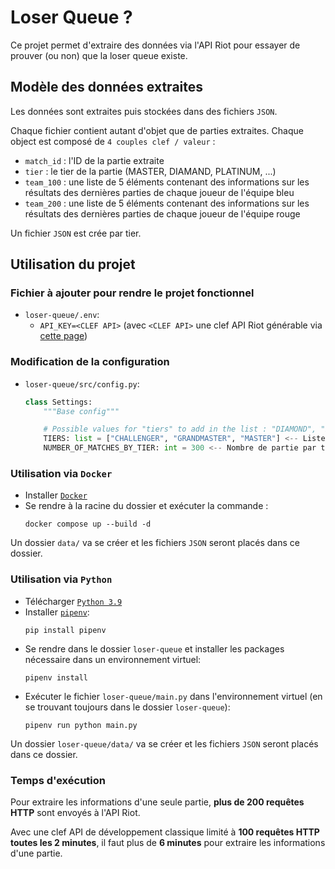 # Loser Queue ?

Ce projet permet d'extraire des données via l'API Riot pour essayer de prouver (ou non) que la loser queue existe.

## Modèle des données extraites
Les données sont extraites puis stockées dans des fichiers `JSON`.

Chaque fichier contient autant d'objet que de parties extraites. Chaque object est composé de `4 couples clef / valeur` :
- `match_id` : l'ID de la partie extraite
- `tier` : le tier de la partie (MASTER, DIAMAND, PLATINUM, ...)
- `team_100` : une liste de 5 éléments contenant des informations sur les résultats des dernières parties de chaque joueur de l'équipe bleu
- `team_200` : une liste de 5 éléments contenant des informations sur les résultats des dernières parties de chaque joueur de l'équipe rouge

Un fichier `JSON` est crée par tier.

## Utilisation du projet

### Fichier à ajouter pour rendre le projet fonctionnel

- `loser-queue/.env`:
    - `API_KEY=<CLEF API>` (avec `<CLEF API>` une clef API Riot générable via [cette page](https://developer.riotgames.com/))

### Modification de la configuration

- `loser-queue/src/config.py`:
    ````python
    class Settings:
        """Base config"""

        # Possible values for "tiers" to add in the list : "DIAMOND", "PLATINUM", "GOLD", "SILVER", "BRONZE", "IRON"
        TIERS: list = ["CHALLENGER", "GRANDMASTER", "MASTER"] <-- Liste des tiers dont les parties vont extraites
        NUMBER_OF_MATCHES_BY_TIER: int = 300 <-- Nombre de partie par tier extraites
    ````

### Utilisation via `Docker`
- Installer [`Docker`](https://docs.docker.com/engine/install/)
- Se rendre à la racine du dossier et exécuter la commande :
    ````
    docker compose up --build -d
    ````
Un dossier `data/` va se créer et les fichiers `JSON` seront placés dans ce dossier.

### Utilisation via `Python`
- Télécharger [`Python 3.9`](https://www.python.org/downloads/)
- Installer [`pipenv`](https://pypi.org/project/pipenv/):
    ````
    pip install pipenv
    ````
- Se rendre dans le dossier `loser-queue` et installer les packages nécessaire dans un environnement virtuel:
    ````
    pipenv install
    ````
- Exécuter le fichier `loser-queue/main.py` dans l'environnement virtuel (en se trouvant toujours dans le dossier `loser-queue`):
    ````
    pipenv run python main.py
    ````
Un dossier `loser-queue/data/` va se créer et les fichiers `JSON` seront placés dans ce dossier.

### Temps d'exécution
Pour extraire les informations d'une seule partie, **plus de 200 requêtes HTTP** sont envoyés à l'API Riot.

Avec une clef API de développement classique limité à **100 requêtes HTTP toutes les 2 minutes**, il faut plus de **6 minutes** pour extraire les informations d'une partie.
